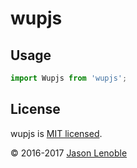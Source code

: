 # wupjs
 

## Usage

```js
import Wupjs from 'wupjs';
```

## License

wupjs is [MIT licensed](./LICENSE).

© 2016-2017 [Jason Lenoble](mailto:jason.lenoble@gmail.com)
